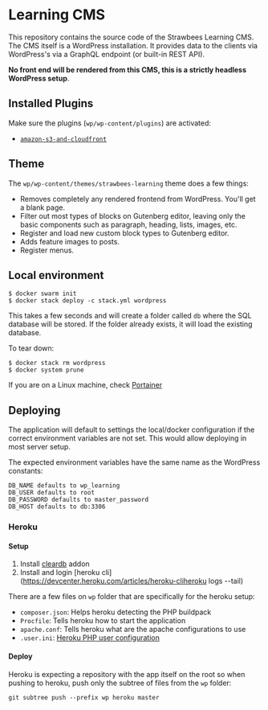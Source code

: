 # Learning CMS

This repository contains the source code of the Strawbees Learning CMS. The CMS itself is a WordPress installation. It provides data to the clients via WordPress's via a GraphQL endpoint (or built-in REST API).

**No front end will be rendered from this CMS, this is a strictly headless WordPress setup**.

## Installed Plugins

Make sure the plugins (`wp/wp-content/plugins`) are activated:

- [`amazon-s3-and-cloudfront`](https://github.com/deliciousbrains/wp-amazon-s3-and-cloudfront)

## Theme

The `wp/wp-content/themes/strawbees-learning` theme does a few things:

- Removes completely any rendered frontend from WordPress. You'll get a blank page.
- Filter out most types of blocks on Gutenberg editor, leaving only the basic components such as paragraph, heading, lists, images, etc.
- Register and load new custom block types to Gutenberg editor.
- Adds feature images to posts.
- Register menus.

## Local environment

```
$ docker swarm init
$ docker stack deploy -c stack.yml wordpress
```

This takes a few seconds and will create a folder called `db` where the SQL database will be stored. If the folder already exists, it will load the existing database.

To tear down:
```
$ docker stack rm wordpress
$ docker system prune
```

If you are on a Linux machine, check [Portainer](https://www.portainer.io/installation/)

## Deploying

The application will default to settings the local/docker configuration if the correct environment variables are not set. This would allow deploying in most server setup.

The expected environment variables have the same name as the WordPress constants:

```
DB_NAME defaults to wp_learning
DB_USER defaults to root
DB_PASSWORD defaults to master_password
DB_HOST defaults to db:3306
```

### Heroku

#### Setup

1. Install [cleardb](https://elements.heroku.com/addons/cleardb) addon
1. Install and login [heroku cli](https://devcenter.heroku.com/articles/heroku-cliheroku logs --tail)

There are a few files on `wp` folder that are specifically for the heroku setup:

- `composer.json`: Helps heroku detecting the PHP buildpack
- `Procfile`: Tells heroku how to start the application
- `apache.conf`: Tells heroku what are the apache configurations to use
- `.user.ini`: [Heroku PHP user configuration](https://devcenter.heroku.com/articles/custom-php-settings#php-runtime-settings)

#### Deploy

Heroku is expecting a repository with the app itself on the root so when pushing to heroku, push only the subtree of files from the `wp` folder:

```
git subtree push --prefix wp heroku master
```
